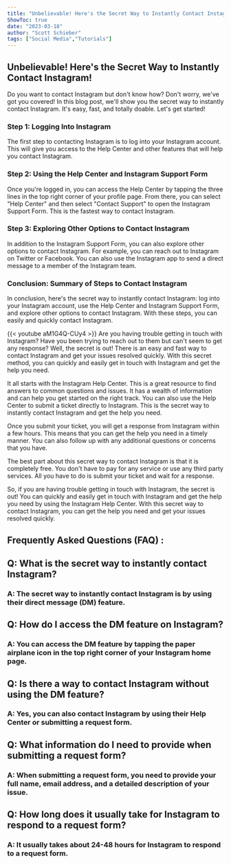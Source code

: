 ```yaml
---
title: "Unbelievable! Here's the Secret Way to Instantly Contact Instagram!"
ShowToc: true 
date: "2023-03-18"
author: "Scott Schieber" 
tags: ["Social Media","Tutorials"]
---
```

## Unbelievable! Here's the Secret Way to Instantly Contact Instagram!

Do you want to contact Instagram but don't know how? Don't worry, we've got you covered! In this blog post, we'll show you the secret way to instantly contact Instagram. It's easy, fast, and totally doable. Let's get started!

### Step 1: Logging Into Instagram

The first step to contacting Instagram is to log into your Instagram account. This will give you access to the Help Center and other features that will help you contact Instagram.

### Step 2: Using the Help Center and Instagram Support Form

Once you're logged in, you can access the Help Center by tapping the three lines in the top right corner of your profile page. From there, you can select "Help Center" and then select "Contact Support" to open the Instagram Support Form. This is the fastest way to contact Instagram.

### Step 3: Exploring Other Options to Contact Instagram

In addition to the Instagram Support Form, you can also explore other options to contact Instagram. For example, you can reach out to Instagram on Twitter or Facebook. You can also use the Instagram app to send a direct message to a member of the Instagram team.

### Conclusion: Summary of Steps to Contact Instagram

In conclusion, here's the secret way to instantly contact Instagram: log into your Instagram account, use the Help Center and Instagram Support Form, and explore other options to contact Instagram. With these steps, you can easily and quickly contact Instagram.

{{< youtube aM1G4Q-CUy4 >}} 
Are you having trouble getting in touch with Instagram? Have you been trying to reach out to them but can't seem to get any response? Well, the secret is out! There is an easy and fast way to contact Instagram and get your issues resolved quickly. With this secret method, you can quickly and easily get in touch with Instagram and get the help you need. 

It all starts with the Instagram Help Center. This is a great resource to find answers to common questions and issues. It has a wealth of information and can help you get started on the right track. You can also use the Help Center to submit a ticket directly to Instagram. This is the secret way to instantly contact Instagram and get the help you need. 

Once you submit your ticket, you will get a response from Instagram within a few hours. This means that you can get the help you need in a timely manner. You can also follow up with any additional questions or concerns that you have. 

The best part about this secret way to contact Instagram is that it is completely free. You don't have to pay for any service or use any third party services. All you have to do is submit your ticket and wait for a response. 

So, if you are having trouble getting in touch with Instagram, the secret is out! You can quickly and easily get in touch with Instagram and get the help you need by using the Instagram Help Center. With this secret way to contact Instagram, you can get the help you need and get your issues resolved quickly.

## Frequently Asked Questions (FAQ) :
<h2>Q: What is the secret way to instantly contact Instagram? </h2>

<h3>A: The secret way to instantly contact Instagram is by using their direct message (DM) feature.</h3>

<h2>Q: How do I access the DM feature on Instagram? </h2>

<h3>A: You can access the DM feature by tapping the paper airplane icon in the top right corner of your Instagram home page.</h3>

<h2>Q: Is there a way to contact Instagram without using the DM feature? </h2>

<h3>A: Yes, you can also contact Instagram by using their Help Center or submitting a request form.</h3>

<h2>Q: What information do I need to provide when submitting a request form? </h2>

<h3>A: When submitting a request form, you need to provide your full name, email address, and a detailed description of your issue.</h3>

<h2>Q: How long does it usually take for Instagram to respond to a request form? </h2>

<h3>A: It usually takes about 24-48 hours for Instagram to respond to a request form.</h3>





